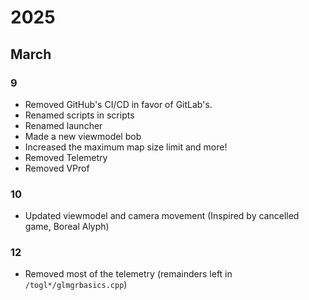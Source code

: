 # 2025
## March
### 9
* Removed GitHub's CI/CD in favor of GitLab's.
* Renamed scripts in scripts
* Renamed launcher
* Made a new viewmodel bob
* Increased the maximum map size limit and more!
* Removed Telemetry
* Removed VProf
### 10
* Updated viewmodel and camera movement (Inspired by cancelled game, Boreal Alyph)
### 12
* Removed most of the telemetry (remainders left in `/togl*/glmgrbasics.cpp`)

